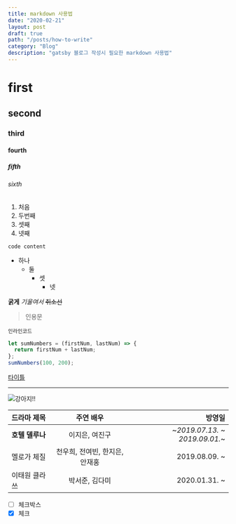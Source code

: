 ```yaml
---
title: markdown 사용법
date: "2020-02-21"
layout: post
draft: true
path: "/posts/how-to-write"
category: "Blog"
description: "gatsby 블로그 작성시 필요한 markdown 사용법"
---
```


# first
## second
### third
#### fourth
##### fifth
###### sixth

1. 처음
2. 두번째
3. 셋째
4. 넷째

```
code content
```

* 하나
    + 둘
        - 셋
            * 넷

**굵게**
*기울여서*
~~취소선~~

> 인용문

`인라인코드`

```javascript
let sumNumbers = (firstNum, lastNum) => {
  return firstNum + lastNum;
};
sumNumbers(100, 200);
```

[타이틀](https://naver.com)

---

![강아지!!](https://cdn.pixabay.com/photo/2018/04/23/14/38/adorable-3344414_1280.jpg)

| 드라마 제목 | 주연 배우 | 방영일 |
|:----------|:----------:|----------:|
| **호텔 델루나** | 이지은, 여진구 | ~*2019.07.13. ~ 2019.09.01.*~ |
| 멜로가 체질 | 천우희, 전여빈, 한지은, 안재홍 | 2019.08.09. ~ |
| 이태원 클라쓰 | 박서준, 김다미 | 2020.01.31. ~ |

- [ ] 체크박스
- [x] 체크 